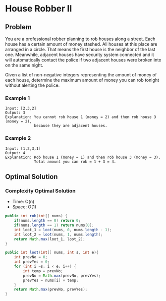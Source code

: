 # House Robber II

## Problem

You are a professional robber planning to rob houses along a street. Each house has a certain amount of money stashed. All houses at this place are arranged in a circle. That means the first house is the neighbor of the last one. Meanwhile, adjacent houses have security system connected and it will automatically contact the police if two adjacent houses were broken into on the same night.

Given a list of non-negative integers representing the amount of money of each house, determine the maximum amount of money you can rob tonight without alerting the police.

### Example 1

    Input: [2,3,2]
    Output: 3
    Explanation: You cannot rob house 1 (money = 2) and then rob house 3 (money = 2),
                 because they are adjacent houses.
               
### Example 2

    Input: [1,2,3,1]
    Output: 4
    Explanation: Rob house 1 (money = 1) and then rob house 3 (money = 3).
                 Total amount you can rob = 1 + 3 = 4.

## Optimal Solution

### Complexity Optimal Solution

- Time: O(n)
- Space: O(1)

```java
public int rob(int[] nums) {
    if(nums.length == 0) return 0;
    if(nums.length == 1) return nums[0];
    int loot_1 = loot(nums, 0, nums.length - 1);
    int loot_2 = loot(nums, 1, nums.length);
    return Math.max(loot_1, loot_2);
}

public int loot(int[] nums, int s, int e){
    int prevNo = 0;
    int prevYes = 0;
    for (int i =s; i < e; i++) {
        int temp = prevNo;
        prevNo = Math.max(prevNo, prevYes);
        prevYes = nums[i] + temp;
    }
    return Math.max(prevNo, prevYes);
}
```
